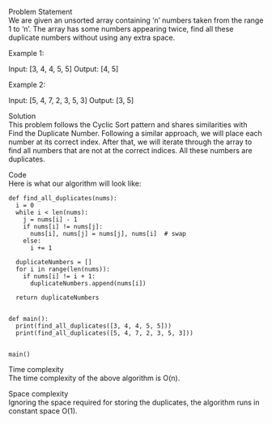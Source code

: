 Problem Statement \
We are given an unsorted array containing ‘n’ numbers taken from the range 1 to ‘n’. The array has some numbers appearing twice, find all these duplicate numbers without using any extra space.

Example 1:

Input: [3, 4, 4, 5, 5]
Output: [4, 5]

Example 2:

Input: [5, 4, 7, 2, 3, 5, 3]
Output: [3, 5]

Solution \
This problem follows the Cyclic Sort pattern and shares similarities with Find the Duplicate Number. Following a similar approach, we will place each number at its correct index. After that, we will iterate through the array to find all numbers that are not at the correct indices. All these numbers are duplicates.

Code \
Here is what our algorithm will look like:
```
def find_all_duplicates(nums):
  i = 0
  while i < len(nums):
    j = nums[i] - 1
    if nums[i] != nums[j]:
      nums[i], nums[j] = nums[j], nums[i]  # swap
    else:
      i += 1

  duplicateNumbers = []
  for i in range(len(nums)):
    if nums[i] != i + 1:
      duplicateNumbers.append(nums[i])

  return duplicateNumbers


def main():
  print(find_all_duplicates([3, 4, 4, 5, 5]))
  print(find_all_duplicates([5, 4, 7, 2, 3, 5, 3]))


main()
```

Time complexity \
The time complexity of the above algorithm is O(n).

Space complexity \
Ignoring the space required for storing the duplicates, the algorithm runs in constant space O(1).